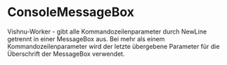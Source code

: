 # ConsoleMessageBox
Vishnu-Worker - gibt alle Kommandozeilenparameter durch NewLine getrennt in einer MessageBox aus.
Bei mehr als einem Kommandozeilenparameter wird der letzte übergebene Parameter für die Überschrift der MessageBox verwendet.
